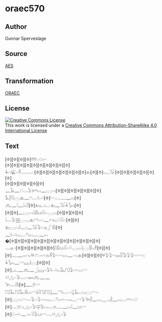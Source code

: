 # oraec570

## Author

Gunnar Sperveslage

## Source

[AES](https://github.com/simondschweitzer/aes)

## Transformation

[ORAEC](https://oraec.github.io/)

## License

<a rel="license" href="http://creativecommons.org/licenses/by-sa/4.0/"><img alt="Creative Commons License" style="border-width:0" src="https://i.creativecommons.org/l/by-sa/4.0/88x31.png" /></a><br />This work is licensed under a <a rel="license" href="http://creativecommons.org/licenses/by-sa/4.0/">Creative Commons Attribution-ShareAlike 4.0 International License</a>

## Text

[⯑][⯑][⯑][⯑]𓆷𓏏𓇳𓏤𓎆𓎆<br>
[⯑][⯑][⯑][⯑][⯑][⯑][⯑][⯑][⯑][⯑]<br>
𓇓𓏏𓆤𓏏𓋹𓐛𓐙𓏏[⯑][⯑][⯑][⯑][⯑][⯑][⯑][⯑]𓁷𓏤[⯑][⯑]𓆑𓅮[⯑][⯑][⯑][⯑][⯑][⯑][⯑]<br>
[⯑][⯑][⯑][⯑][⯑][⯑]<br>
𓈖𓄿𓈖𓇳𓂋𓅱𓀒𓏥𓈖𓈉𓏏𓏤[⯑][⯑][⯑][⯑][⯑][⯑][⯑]<br>
𓅘𓋴𓇋𓌙𓈉𓁷𓏤𓈖𓈞𓐛𓂡[⯑]𓎟𓂋𓊃𓈖𓏥[⯑]<br>
𓃹𓈖𓇋𓈖𓍛𓏤𓀯[⯑]𓁷𓏤𓂞𓐛𓁷𓏤𓈖𓅮𓇓𓅭𓏤[⯑]<br>
[⯑][⯑]𓈖𓈉𓏏𓏤𓇋𓀁𓂓𓏤𓇋𓇋𓏏𓈀𓏥[⯑][⯑][⯑][⯑]<br>
𓇋𓂋𓅱𓈗𓈀𓈅𓏤𓁷𓏤𓎔𓏏𓏏𓈖𓄞𓏭𓇳𓇋𓇋𓏏[⯑][⯑]<br>
𓁷𓏤𓈉𓏏𓏤𓎛𓂝𓈖𓅮𓅱𓏏𓐍𓂾𓀁[⯑]<br>
𓈖𓂡𓏥𓐛𓄣𓏤𓏥𓊃𓈖𓏥<br>
�[⯑][⯑][⯑][⯑][⯑][⯑][⯑][⯑][⯑][⯑][⯑][⯑][⯑][⯑]<br>
𓂋𓐍𓏏[⯑][⯑][⯑][⯑][⯑][⯑]𓇋𓀁𓂓𓏤𓇋𓇋𓏏𓏐𓈀𓏥𓌙𓈉𓌙𓋴𓏭𓋹[⯑][⯑][⯑]𓊃𓈖𓏥𓎆𓏭𓋬𓂧𓏛𓁶𓏤𓋹𓅱𓎆𓎆𓎆𓎆𓏭𓏭𓈖𓏏𓏭𓁷𓏤[⯑][⯑][⯑]𓋬𓅱𓅱𓎆𓎆𓏤𓏤𓏤𓏤𓏤𓄥𓌐𓅱𓅱𓅱𓎆𓎆𓎆𓎆𓎆𓎆𓏤<br>
𓇓𓅭𓏤𓈖𓎡𓈙𓌙𓈉[⯑][⯑]<br>
[⯑]𓂜𓈖𓃹𓈖𓃀𓈙𓏏𓅱𓂡𓏥𓅓𓉔𓅱𓏛𓏥𓎡<br>
𓄖𓂻𓏏𓅱𓂋𓏏𓍃𓃹𓈖𓈖<br>
𓅨𓂋𓀙[⯑]𓈖𓄂𓎡<br>
𓉔𓅓𓉔𓅓𓀁𓏥𓎡𓏇𓇋𓉔𓉔𓊮𓈖𓄓𓏤𓂋𓏏𓊮𓅓𓐟𓏤𓈉𓎟𓏏<br>
[⯑]𓈉𓏏𓏤𓎟𓏏𓏏𓅱𓏏𓅱𓏛𓏥𓐛𓄣𓏤𓌡𓏏𓏭𓆑𓎡𓅱𓅨𓋴𓈖𓏥𓇾𓈅𓏤𓋴𓈖𓏥𓐛𓏠𓏏𓇳<br>
[⯑]𓂋𓊄𓏭𓂻𓏏𓅱𓊡𓅱𓏥𓂋𓂉𓊃𓈖𓏥𓇋𓈖𓂓𓏤𓎡<br>
[⯑]𓇳𓌡𓈖𓁹𓇋𓇋𓅱𓂓𓏤𓎡𓂋𓄖𓂻𓏏𓅱<br>

